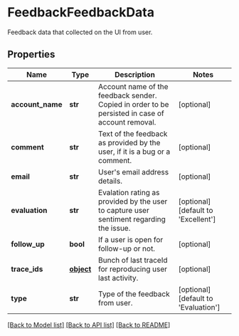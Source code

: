# FeedbackFeedbackData

Feedback data that collected on the UI from user. 
## Properties
Name | Type | Description | Notes
------------ | ------------- | ------------- | -------------
**account_name** | **str** | Account name of the feedback sender. Copied in order to be persisted in case of account removal.   | [optional] 
**comment** | **str** | Text of the feedback as provided by the user, if it is a bug or a comment.   | [optional] 
**email** | **str** | User&#39;s email address details.   | [optional] 
**evaluation** | **str** | Evalation rating as provided by the user to capture user sentiment regarding the issue.   | [optional] [default to 'Excellent']
**follow_up** | **bool** | If a user is open for follow-up or not.   | [optional] 
**trace_ids** | [**object**](.md) | Bunch of last traceId for reproducing user last activity.   | [optional] 
**type** | **str** | Type of the feedback from user.    | [optional] [default to 'Evaluation']

[[Back to Model list]](../README.md#documentation-for-models) [[Back to API list]](../README.md#documentation-for-api-endpoints) [[Back to README]](../README.md)


